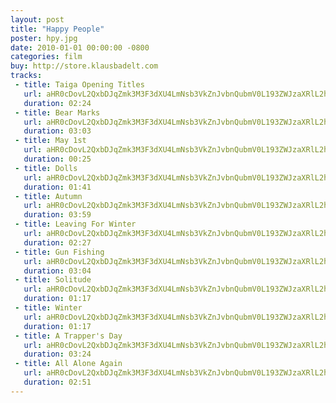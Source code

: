 ```yaml
---
layout: post
title: "Happy People"
poster: hpy.jpg
date: 2010-01-01 00:00:00 -0800
categories: film
buy: http://store.klausbadelt.com
tracks:
 - title: Taiga Opening Titles
   url: aHR0cDovL2QxbDJqZmk3M3F3dXU4LmNsb3VkZnJvbnQubmV0L193ZWJzaXRlL2hweS8wMSBUYWlnYSBPcGVuaW5nIFRpdGxlcy5tcDM=
   duration: 02:24
 - title: Bear Marks
   url: aHR0cDovL2QxbDJqZmk3M3F3dXU4LmNsb3VkZnJvbnQubmV0L193ZWJzaXRlL2hweS8wMiBCZWFyIE1hcmtzLm1wMw==
   duration: 03:03
 - title: May 1st
   url: aHR0cDovL2QxbDJqZmk3M3F3dXU4LmNsb3VkZnJvbnQubmV0L193ZWJzaXRlL2hweS8wMyBNYXkgMXN0Lm1wMw==
   duration: 00:25
 - title: Dolls
   url: aHR0cDovL2QxbDJqZmk3M3F3dXU4LmNsb3VkZnJvbnQubmV0L193ZWJzaXRlL2hweS8wNSBEb2xscy5tcDM=
   duration: 01:41
 - title: Autumn
   url: aHR0cDovL2QxbDJqZmk3M3F3dXU4LmNsb3VkZnJvbnQubmV0L193ZWJzaXRlL2hweS8wNiBBdXR1bW4ubXAz
   duration: 03:59
 - title: Leaving For Winter
   url: aHR0cDovL2QxbDJqZmk3M3F3dXU4LmNsb3VkZnJvbnQubmV0L193ZWJzaXRlL2hweS8wNyBMZWF2aW5nIEZvciBXaW50ZXIubXAz
   duration: 02:27
 - title: Gun Fishing
   url: aHR0cDovL2QxbDJqZmk3M3F3dXU4LmNsb3VkZnJvbnQubmV0L193ZWJzaXRlL2hweS8wOCBHdW4gRmlzaGluZy5tcDM=
   duration: 03:04
 - title: Solitude
   url: aHR0cDovL2QxbDJqZmk3M3F3dXU4LmNsb3VkZnJvbnQubmV0L193ZWJzaXRlL2hweS8wOSBTb2xpdHVkZS5tcDM=
   duration: 01:17
 - title: Winter
   url: aHR0cDovL2QxbDJqZmk3M3F3dXU4LmNsb3VkZnJvbnQubmV0L193ZWJzaXRlL2hweS8xMCBXaW50ZXIubXAz
   duration: 01:17
 - title: A Trapper's Day
   url: aHR0cDovL2QxbDJqZmk3M3F3dXU4LmNsb3VkZnJvbnQubmV0L193ZWJzaXRlL2hweS8xMSBBIFRyYXBwZXIncyBEYXkubXAz
   duration: 03:24
 - title: All Alone Again
   url: aHR0cDovL2QxbDJqZmk3M3F3dXU4LmNsb3VkZnJvbnQubmV0L193ZWJzaXRlL2hweS8xMiBBbGwgQWxvbmUgQWdhaW4ubXAz
   duration: 02:51
---
```

